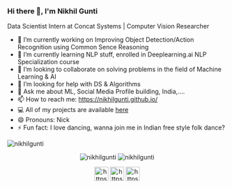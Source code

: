 ### Hi there 👋, I'm Nikhil Gunti

Data Scientist Intern at Concat Systems | Computer Vision Researcher



- 🔭 I’m currently working on Improving Object Detection/Action Recognition using Common Sence Reasoning
- 🌱 I’m currently learning NLP stuff, enrolled in Deeplearning.ai NLP Specialization course
- 👯 I’m looking to collaborate on solving problems in the field of Machine Learning & AI
- 🤔 I’m looking for help with DS & Algorithms
- 💬 Ask me about ML, Social Media Profile building, India,....
- 📫 How to reach me: https://nikhilgunti.github.io/
- 💻 All of my projects are available [here](https://github.com/nikhilgunti?tab=repositories)
- 😄 Pronouns: Nick
- ⚡ Fun fact: I love dancing, wanna join me in Indian free style folk dance?


<img src="https://komarev.com/ghpvc/?username=nikhilgunti" alt="nikhilgunti" />


<p align="center"> 
  <img src="https://github-readme-stats.vercel.app/api?username=nikhilgunti&show_icons=true" alt="nikhilgunti" />
    <img src="https://github-readme-stats.vercel.app/api/top-langs/?username=nikhilgunti&layout=compact" alt="nikhilgunti" />
  
  
</p>


<p align="center">
  <a href="https://nikhilgunti.github.io/" target="blank"><img align="center" src="https://img.icons8.com/color/48/000000/domain--v1.png" alt="https://nikhilgunti.github.io/" height="32" width="32" /></a>
<a href="https://www.linkedin.com/in/gunti-nikhil/" target="blank"><img align="center" src="https://img.icons8.com/color/48/000000/linkedin.png" alt="https://www.linkedin.com/in/gunti-nikhil/" height="32" width="32" /></a>
 <a href="https://twitter.com/nikhil_gunti_" target="blank"><img align="center" src="https://img.icons8.com/color/48/000000/twitter.png" alt="https://twitter.com/nikhil_gunti_" height="32" width="32" /></a>

</p>
